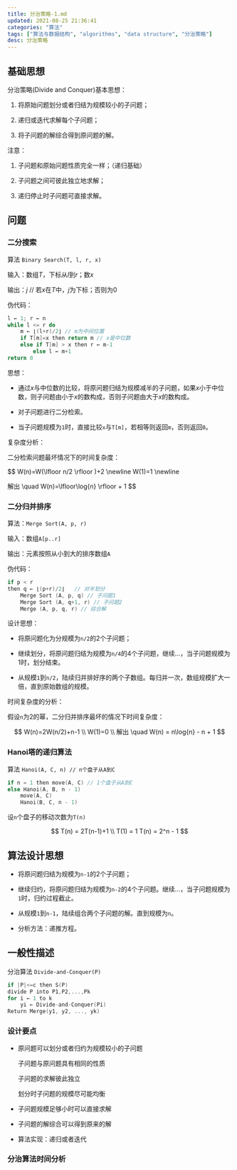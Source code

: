 ```yaml
---
title: 分治策略-1.md
updated: 2021-08-25 21:36:41
categories: "算法"
tags: ["算法与数据结构", "algorithms", "data structure", "分治策略"]
desc: 分治策略
---
```


## 基础思想

分治策略(Divide and Conquer)基本思想：

1. 将原始问题划分或者归结为规模较小的子问题；

1. 递归或迭代求解每个子问题；

1. 将子问题的解综合得到原问题的解。

<!-- more -->

注意：

1. 子问题和原始问题性质完全一样；（递归基础）

1. 子问题之间可彼此独立地求解；

1. 递归停止时子问题可直接求解。

## 问题

### 二分搜索

算法 `Binary Search(T, l, r, x)`

输入：数组$T$，下标从$l$到$r$；数$x$

输出：$j$ // 若$x$在$T$中，$j$为下标；否则为$0$

伪代码：

```c
l ← 1; r ← n
while l <= r do
    m ← ⌊(l+r)/2⌋ // m为中间位置
    if T[m]=x then return m // x是中位数
    else if T[m] > x then r ← m-1
        else l ← m+1
return 0
```

思想：

- 通过$x$与中位数的比较，将原问题归结为规模减半的子问题，如果$x$小于中位数，则子问题由小于$x$的数构成，否则子问题由大于$x$的数构成。

- 对子问题进行二分检索。

- 当子问题规模为`1`时，直接比较`x`与`T[m]`，若相等则返回`m`，否则返回`0`。

复杂度分析：

二分检索问题最坏情况下的时间复杂度：

$$
W(n)=W(\lfloor n/2 \rfloor )+2 \newline
W(1)=1 \newline

解出 \quad W(n)=\lfloor\log{n} \rfloor + 1
$$

### 二分归并排序

算法：`Merge Sort(A, p, r)`

输入：数组`A[p..r]`

输出：元素按照从小到大的排序数组`A`

伪代码：

```c
if p < r
then q ← ⌊(p+r)/2⌋   // 对半划分
    Merge Sort (A, p, q) // 子问题1
    Merge Sort (A, q+1, r) // 子问题2
    Merge (A, p, q, r) // 综合解
```

设计思想：

- 将原问题化为分规模为`n/2`的2个子问题；

- 继续划分，将原问题归结为规模为`n/4`的4个子问题，继续...，当子问题规模为1时，划分结束。

- 从规模`1`到`n/2`，陆续归并排好序的两个子数组。每归并一次，数组规模扩大一倍，直到原始数组的规模。

时间复杂度的分析：

假设`n`为2的幂，二分归并排序最坏的情况下时间复杂度：

$$
W(n)=2W(n/2)+n-1 \\
W(1)=0 \\
解出 \quad W(n) = n\log{n} - n + 1
$$

### Hanoi塔的递归算法

算法 `Hanoi(A, C, n) // n个盘子从A到C`

```c
if n = 1 then move(A, C) // 1个盘子从A到C
else Hanoi(A, B, n - 1)
    move(A, C)
    Hanoi(B, C, n - 1)
```

设`n`个盘子的移动次数为`T(n)`

$$
T(n) = 2T(n-1)+1 \\
T(1) = 1
T(n) = 2^n - 1
$$

## 算法设计思想

- 将原问题归结为规模为`n-1`的2个子问题；

- 继续归约，将原问题归结为规模为`n-2`的4个子问题。继续...，当子问题规模为`1`时，归约过程截止。

- 从规模`1`到`n-1`，陆续组合两个子问题的解。直到规模为`n`。

- 分析方法：递推方程。

## 一般性描述

分治算法 `Divide-and-Conquer(P)`

```c
if |P|<=c then S(P)
divide P into P1,P2,...,Pk
for i ← 1 to k
    yi ← Divide-and-Conquer(Pi)
Return Merge(y1, y2, ..., yk)
```

### 设计要点

- 原问题可以划分或者归约为规模较小的子问题

  子问题与原问题具有相同的性质
  
  子问题的求解彼此独立

  划分时子问题的规模尽可能均衡

- 子问题规模足够小时可以直接求解

- 子问题的解综合可以得到原来的解

- 算法实现：递归或者迭代

### 分治算法时间分析

